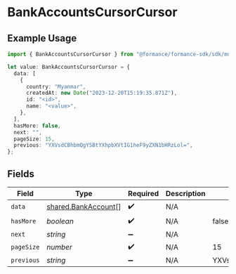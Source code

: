 # BankAccountsCursorCursor

## Example Usage

```typescript
import { BankAccountsCursorCursor } from "@formance/formance-sdk/sdk/models/shared";

let value: BankAccountsCursorCursor = {
  data: [
    {
      country: "Myanmar",
      createdAt: new Date("2023-12-20T15:19:35.871Z"),
      id: "<id>",
      name: "<value>",
    },
  ],
  hasMore: false,
  next: "",
  pageSize: 15,
  previous: "YXVsdCBhbmQgYSBtYXhpbXVtIG1heF9yZXN1bHRzLol=",
};
```

## Fields

| Field                                                             | Type                                                              | Required                                                          | Description                                                       | Example                                                           |
| ----------------------------------------------------------------- | ----------------------------------------------------------------- | ----------------------------------------------------------------- | ----------------------------------------------------------------- | ----------------------------------------------------------------- |
| `data`                                                            | [shared.BankAccount](../../../sdk/models/shared/bankaccount.md)[] | :heavy_check_mark:                                                | N/A                                                               |                                                                   |
| `hasMore`                                                         | *boolean*                                                         | :heavy_check_mark:                                                | N/A                                                               | false                                                             |
| `next`                                                            | *string*                                                          | :heavy_minus_sign:                                                | N/A                                                               |                                                                   |
| `pageSize`                                                        | *number*                                                          | :heavy_check_mark:                                                | N/A                                                               | 15                                                                |
| `previous`                                                        | *string*                                                          | :heavy_minus_sign:                                                | N/A                                                               | YXVsdCBhbmQgYSBtYXhpbXVtIG1heF9yZXN1bHRzLol=                      |